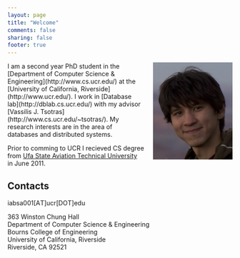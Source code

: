 ```yaml
---
layout: page
title: "Welcome"
comments: false
sharing: false
footer: true
---
```


<img id="profile_photo" src="images/photo.jpg" alt="Ildar Profile Photo" title="Ildar Absalyamov" style="float:right;margin:0 0 0 20px" height="218" width="178">
I am a second year PhD student in the [Department of Computer Science & Engineering](http://www.cs.ucr.edu/) at the [University of California, Riverside](http://www.ucr.edu/).
I work in [Database lab](http://dblab.cs.ucr.edu/) with my advisor [Vassilis J. Tsotras](http://www.cs.ucr.edu/~tsotras/). My research interests are in the area of databases and distributed systems.

Prior to comming to UCR I recieved CS degree from [Ufa State Aviation Technical University](http://ugatu.ac.ru/) in June 2011.

Contacts
---------

iabsa001[АT]ucr[DОT]edu

363 Winston Chung Hall  
Department of Computer Science & Engineering  
Bourns College of Engineering  
University of California, Riverside  
Riverside, CA 92521  
